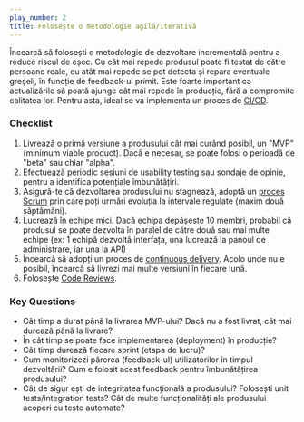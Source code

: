 ```yaml
---
play_number: 2
title: Folosește o metodologie agilă/iterativă
---
```


Încearcă să folosești o metodologie de dezvoltare incrementală pentru a reduce riscul de eșec. Cu cât mai repede produsul poate fi testat de către persoane reale, cu atât mai repede se pot detecta și repara eventuale greșeli, în funcție de feedback-ul primit. Este foarte important ca actualizările să poată ajunge cât mai repede în producție, fără a compromite calitatea lor. Pentru asta, ideal se va implementa un proces de [CI/CD](https://en.wikipedia.org/wiki/Continuous_delivery). 

### Checklist
1. Livrează o primă versiune a produsului cât mai curând posibil, un "MVP" (minimum viable product). Dacă e necesar, se poate folosi o perioadă de "beta" sau chiar "alpha".
2. Efectuează periodic sesiuni de usability testing sau sondaje de opinie, pentru a identifica potențiale îmbunătățiri.
3. Asigură-te că dezvoltarea produsului nu stagnează, adoptă un [proces Scrum](https://en.wikipedia.org/wiki/Scrum_(software_development)) prin care poți urmări evoluția la intervale regulate (maxim două săptămâni).
4. Lucrează în echipe mici. Dacă echipa depășeste 10 membri, probabil că produsul se poate dezvolta în paralel de către două sau mai multe echipe (ex: 1 echipă dezvoltă interfața, una lucrează la panoul de administrare, iar una la API)
5. Încearcă să adopți un proces de [continuous delivery](https://en.wikipedia.org/wiki/Continuous_delivery). Acolo unde nu e posibil, încearcă să livrezi mai multe versiuni în fiecare lună. 
6. Folosește [Code Reviews](https://civictechro.github.io/guidelines/#play5).

### Key Questions
- Cât timp a durat până la livrarea MVP-ului? Dacă nu a fost livrat, cât mai durează până la livrare?
- În cât timp se poate face implementarea (deployment) în producție?
- Cât timp durează fiecare sprint (etapa de lucru)?
- Cum monitorizezi părerea (feedback-ul) utilizatorilor în timpul dezvoltării? Cum e folosit acest feedback pentru îmbunătățirea produsului?
- Cât de sigur ești de integritatea funcțională a produsului? Folosești unit tests/integration tests? Cât de multe funcționalități ale produsului acoperi cu teste automate? 

